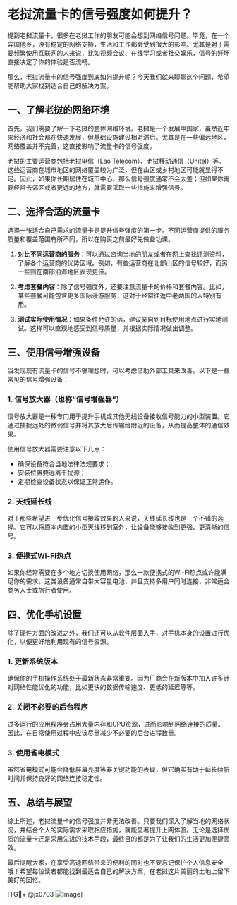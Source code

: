 # 老挝流量卡的信号强度如何提升？

提到老挝流量卡，很多在老挝工作的朋友可能会想到网络信号问题。毕竟，在一个异国他乡，没有稳定的网络支持，生活和工作都会受到很大的影响。尤其是对于需要频繁使用互联网的人来说，比如视频会议、在线学习或者社交娱乐，信号的好坏直接决定了你的体验是否流畅。

那么，老挝流量卡的信号强度到底如何提升呢？今天我们就来聊聊这个问题，希望能帮助大家找到适合自己的解决方案。

## 一、了解老挝的网络环境

首先，我们需要了解一下老挝的整体网络环境。老挝是一个发展中国家，虽然近年来经济和社会都在快速发展，但基础设施建设相对滞后。尤其是在一些偏远地区，网络覆盖并不完善，这直接影响了流量卡的信号强度。

老挝的主要运营商包括老挝电信（Lao Telecom）、老挝移动通信（Unitel）等。这些运营商在城市地区的网络覆盖较为广泛，但在山区或乡村地区可能就显得不足。因此，如果你长期居住在城市中心，那么信号强度通常不会太差；但如果你需要经常去郊区或者更远的地方，就需要采取一些措施来增强信号。

## 二、选择合适的流量卡

选择一张适合自己需求的流量卡是提升信号强度的第一步。不同运营商提供的服务质量和覆盖范围有所不同，所以在购买之前最好先做些功课。

1. **对比不同运营商的服务**：可以通过咨询当地的朋友或者在网上查找评测资料，了解各个运营商的优势区域。例如，有些运营商在北部山区的信号较好，而另一些则在南部沿海地区表现更佳。
   
2. **考虑套餐内容**：除了信号强度外，还要注意流量卡的价格和套餐内容。比如，某些套餐可能包含更多国际漫游服务，这对于经常往返中老两国的人特别有用。

3. **测试实际使用情况**：如果条件允许的话，建议亲自到目标使用地点进行实地测试。这样可以直观地感受到信号质量，并根据实际情况做出调整。

## 三、使用信号增强设备

当发现现有流量卡的信号不够理想时，可以考虑借助外部工具来改善。以下是一些常见的信号增强设备：

### 1. 信号放大器（也称“信号增强器”）

信号放大器是一种专门用于提升手机或其他无线设备接收信号能力的小型装置。它通过捕捉远处的微弱信号并将其放大后传输给附近的设备，从而提高整体的通信效果。

使用信号放大器需要注意以下几点：
- 确保设备符合当地法律法规要求；
- 安装位置要远离干扰源；
- 定期检查设备状态以保证正常运作。

### 2. 天线延长线

对于那些希望进一步优化信号接收效果的人来说，天线延长线也是一个不错的选择。它可以将原本内置的小型天线移到室外，让设备能够接收到更强、更清晰的信号。

### 3. 便携式Wi-Fi热点

如果你经常需要在多个地方切换使用网络，那么一款便携式的Wi-Fi热点或许能满足你的需求。这类设备通常自带大容量电池，并且支持多用户同时连接，非常适合商务人士或旅行者使用。

## 四、优化手机设置

除了硬件方面的改进之外，我们还可以从软件层面入手，对手机本身的设置进行优化，以便更好地利用现有的信号资源。

### 1. 更新系统版本

确保你的手机操作系统处于最新状态非常重要。因为厂商会在新版本中加入许多针对网络性能优化的功能，比如更快的数据传输速度、更低的延迟等等。

### 2. 关闭不必要的后台程序

过多运行的应用程序会占用大量内存和CPU资源，进而影响到网络连接的质量。因此，在日常使用过程中应该尽量减少不必要的后台进程数量。

### 3. 使用省电模式

虽然省电模式可能会降低屏幕亮度等非关键功能的表现，但它确实有助于延长续航时间并保持良好的网络连接稳定性。

## 五、总结与展望

综上所述，老挝流量卡的信号强度并非无法改善。只要我们深入了解当地的网络状况，并结合个人的实际需求采取相应措施，就能显著提升上网体验。无论是选择优质的流量卡还是采用先进的技术手段，最终目的都是为了让我们的生活更加便捷高效。

最后提醒大家，在享受高速网络带来的便利的同时也不要忘记保护个人信息安全哦！希望每位读者都能找到最适合自己的解决方案，在老挝这片美丽的土地上留下美好的回忆。

[TG💪+ @jx0703 ![Image](https://github.com/user-attachments/assets/dbca1d08-cadb-493c-b0ec-ad6f7a83f270)]